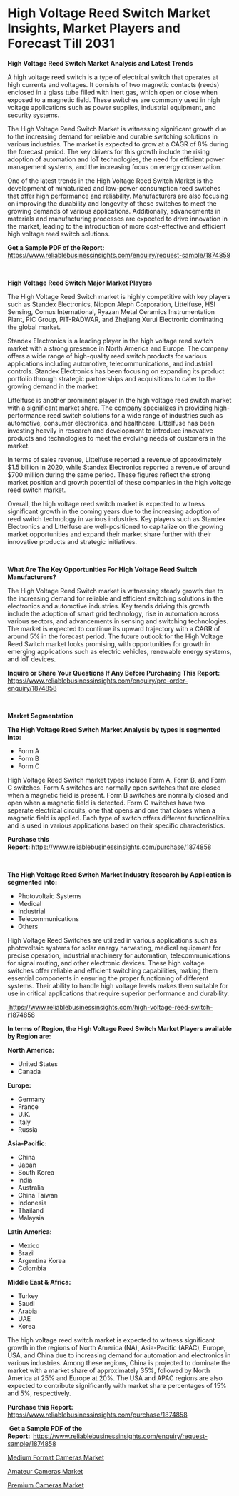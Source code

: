 <p><h1>High Voltage Reed Switch Market Insights, Market Players and Forecast Till 2031</h1></p><p><strong>High Voltage Reed Switch Market Analysis and Latest Trends</strong></p>
<p><p>A high voltage reed switch is a type of electrical switch that operates at high currents and voltages. It consists of two magnetic contacts (reeds) enclosed in a glass tube filled with inert gas, which open or close when exposed to a magnetic field. These switches are commonly used in high voltage applications such as power supplies, industrial equipment, and security systems.</p><p>The High Voltage Reed Switch Market is witnessing significant growth due to the increasing demand for reliable and durable switching solutions in various industries. The market is expected to grow at a CAGR of 8% during the forecast period. The key drivers for this growth include the rising adoption of automation and IoT technologies, the need for efficient power management systems, and the increasing focus on energy conservation.</p><p>One of the latest trends in the High Voltage Reed Switch Market is the development of miniaturized and low-power consumption reed switches that offer high performance and reliability. Manufacturers are also focusing on improving the durability and longevity of these switches to meet the growing demands of various applications. Additionally, advancements in materials and manufacturing processes are expected to drive innovation in the market, leading to the introduction of more cost-effective and efficient high voltage reed switch solutions.</p></p>
<p><strong>Get a Sample PDF of the Report:&nbsp;</strong> <a href="https://www.reliablebusinessinsights.com/enquiry/request-sample/1874858">https://www.reliablebusinessinsights.com/enquiry/request-sample/1874858</a></p>
<p>&nbsp;</p>
<p><strong>High Voltage Reed Switch Major Market Players</strong></p>
<p><p>The High Voltage Reed Switch market is highly competitive with key players such as Standex Electronics, Nippon Aleph Corporation, Littelfuse, HSI Sensing, Comus International, Ryazan Metal Ceramics Instrumentation Plant, PIC Group, PIT-RADWAR, and Zhejiang Xurui Electronic dominating the global market.</p><p>Standex Electronics is a leading player in the high voltage reed switch market with a strong presence in North America and Europe. The company offers a wide range of high-quality reed switch products for various applications including automotive, telecommunications, and industrial controls. Standex Electronics has been focusing on expanding its product portfolio through strategic partnerships and acquisitions to cater to the growing demand in the market.</p><p>Littelfuse is another prominent player in the high voltage reed switch market with a significant market share. The company specializes in providing high-performance reed switch solutions for a wide range of industries such as automotive, consumer electronics, and healthcare. Littelfuse has been investing heavily in research and development to introduce innovative products and technologies to meet the evolving needs of customers in the market.</p><p>In terms of sales revenue, Littelfuse reported a revenue of approximately $1.5 billion in 2020, while Standex Electronics reported a revenue of around $700 million during the same period. These figures reflect the strong market position and growth potential of these companies in the high voltage reed switch market.</p><p>Overall, the high voltage reed switch market is expected to witness significant growth in the coming years due to the increasing adoption of reed switch technology in various industries. Key players such as Standex Electronics and Littelfuse are well-positioned to capitalize on the growing market opportunities and expand their market share further with their innovative products and strategic initiatives.</p></p>
<p>&nbsp;</p>
<p><strong>What Are The Key Opportunities For High Voltage Reed Switch Manufacturers?</strong></p>
<p><p>The High Voltage Reed Switch market is witnessing steady growth due to the increasing demand for reliable and efficient switching solutions in the electronics and automotive industries. Key trends driving this growth include the adoption of smart grid technology, rise in automation across various sectors, and advancements in sensing and switching technologies. The market is expected to continue its upward trajectory with a CAGR of around 5% in the forecast period. The future outlook for the High Voltage Reed Switch market looks promising, with opportunities for growth in emerging applications such as electric vehicles, renewable energy systems, and IoT devices.</p></p>
<p><strong>Inquire or Share Your Questions If Any Before Purchasing This Report:</strong> <a href="https://www.reliablebusinessinsights.com/enquiry/pre-order-enquiry/1874858">https://www.reliablebusinessinsights.com/enquiry/pre-order-enquiry/1874858</a></p>
<p>&nbsp;</p>
<p><strong>Market Segmentation</strong></p>
<p><strong>The High Voltage Reed Switch Market Analysis by types is segmented into:</strong></p>
<p><ul><li>Form A</li><li>Form B</li><li>Form C</li></ul></p>
<p><p>High Voltage Reed Switch market types include Form A, Form B, and Form C switches. Form A switches are normally open switches that are closed when a magnetic field is present. Form B switches are normally closed and open when a magnetic field is detected. Form C switches have two separate electrical circuits, one that opens and one that closes when a magnetic field is applied. Each type of switch offers different functionalities and is used in various applications based on their specific characteristics.</p></p>
<p><strong>Purchase this Report:&nbsp;</strong><a href="https://www.reliablebusinessinsights.com/purchase/1874858">https://www.reliablebusinessinsights.com/purchase/1874858</a></p>
<p>&nbsp;</p>
<p><strong>The High Voltage Reed Switch Market Industry Research by Application is segmented into:</strong></p>
<p><ul><li>Photovoltaic Systems</li><li>Medical</li><li>Industrial</li><li>Telecommunications</li><li>Others</li></ul></p>
<p><p>High Voltage Reed Switches are utilized in various applications such as photovoltaic systems for solar energy harvesting, medical equipment for precise operation, industrial machinery for automation, telecommunications for signal routing, and other electronic devices. These high voltage switches offer reliable and efficient switching capabilities, making them essential components in ensuring the proper functioning of different systems. Their ability to handle high voltage levels makes them suitable for use in critical applications that require superior performance and durability.</p></p>
<p><a href="https://www.reliablebusinessinsights.com/high-voltage-reed-switch-r1874858">&nbsp;https://www.reliablebusinessinsights.com/high-voltage-reed-switch-r1874858</a></p>
<p><strong>In terms of Region, the High Voltage Reed Switch Market Players available by Region are:</strong></p>
<p>
    <p> <strong> North America: </strong>
        <ul>
            <li>United States</li>
            <li>Canada</li>
        </ul>
        </p> 
    <p> <strong> Europe: </strong>
        <ul>
            <li>Germany</li>
            <li>France</li>
            <li>U.K.</li>
            <li>Italy</li>
            <li>Russia</li>
        </ul>
        </p> 
    <p> <strong> Asia-Pacific: </strong>
        <ul>
            <li>China</li>
            <li>Japan</li>
            <li>South Korea</li>
            <li>India</li>
            <li>Australia</li>
            <li>China Taiwan</li>
            <li>Indonesia</li>
            <li>Thailand</li>
            <li>Malaysia</li>
        </ul>
        </p> 
    <p> <strong> Latin America: </strong>
        <ul>
            <li>Mexico</li>
            <li>Brazil</li>
            <li>Argentina Korea</li>
            <li>Colombia</li>
        </ul>
        </p> 
    <p> <strong> Middle East & Africa: </strong>
        <ul>
            <li>Turkey</li>
            <li>Saudi</li>
            <li>Arabia</li>
            <li>UAE</li>
            <li>Korea</li>
        </ul>
    </p>
    </p>
<p><p>The high voltage reed switch market is expected to witness significant growth in the regions of North America (NA), Asia-Pacific (APAC), Europe, USA, and China due to increasing demand for automation and electronics in various industries. Among these regions, China is projected to dominate the market with a market share of approximately 35%, followed by North America at 25% and Europe at 20%. The USA and APAC regions are also expected to contribute significantly with market share percentages of 15% and 5%, respectively.</p></p>
<p><strong>Purchase this Report: </strong><a href="https://www.reliablebusinessinsights.com/purchase/1874858">https://www.reliablebusinessinsights.com/purchase/1874858</a></p>
<p>&nbsp;<strong>Get a Sample PDF of the Report:&nbsp;&nbsp;</strong><a href="https://www.reliablebusinessinsights.com/enquiry/request-sample/1874858">https://www.reliablebusinessinsights.com/enquiry/request-sample/1874858</a></p>
<p><strong></strong></p>
<p><p><a href="https://github.com/AarobcfAusbdnjvXff/Market-Research-Report-List-1/blob/main/medium-format-cameras-market.md">Medium Format Cameras Market</a></p><p><a href="https://github.com/HallieBird1/Market-Research-Report-List-1/blob/main/amateur-cameras-market.md">Amateur Cameras Market</a></p><p><a href="https://github.com/ifhhndtz21/Market-Research-Report-List-1/blob/main/premium-cameras-market.md">Premium Cameras Market</a></p></p>